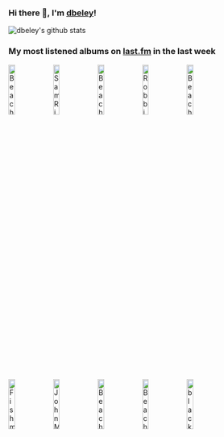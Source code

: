 ### Hi there 👋, I'm [dbeley](https://dbeley.ovh/en)!

![dbeley's github stats](https://github-readme-stats.vercel.app/api?username=dbeley)

### My most listened albums on [last.fm](https://www.last.fm/user/d_beley) in the last week

[<img src='https://lastfm.freetls.fastly.net/i/u/300x300/894d79d243ac40f28f7210c257d75cff.png' width='16%' height='16%' alt='Beach House - Devotion'>](https://www.last.fm/music/beach%2bhouse/devotion)&nbsp;
[<img src='https://lastfm.freetls.fastly.net/i/u/300x300/7d3823a17488421bc2bc774246dba178.png' width='16%' height='16%' alt='Sam Rivers - Fuchsia Swing Song'>](https://www.last.fm/music/sam%2brivers/fuchsia%2bswing%2bsong)&nbsp;
[<img src='https://lastfm.freetls.fastly.net/i/u/300x300/f59aa166434c40f5ad86167435c6e469.png' width='16%' height='16%' alt='Beach House - Teen Dream'>](https://www.last.fm/music/beach%2bhouse/teen%2bdream)&nbsp;
[<img src='https://lastfm.freetls.fastly.net/i/u/300x300/15e73c924dc041b4c1e86143a0079140.jpg' width='16%' height='16%' alt='Robbie Basho - Visions Of The Country'>](https://www.last.fm/music/robbie%2bbasho/visions%2bof%2bthe%2bcountry)&nbsp;
[<img src='https://lastfm.freetls.fastly.net/i/u/300x300/f726bd6730353d319a10e58c3a5dfb9c.jpg' width='16%' height='16%' alt='Beach House - Beach House'>](https://www.last.fm/music/beach%2bhouse/beach%2bhouse)&nbsp;
<br>
[<img src='https://lastfm.freetls.fastly.net/i/u/300x300/0f8e46e38decdaf02088b967c64361b3.jpg' width='16%' height='16%' alt='Fishmans - Orange'>](https://www.last.fm/music/fishmans/orange)&nbsp;
[<img src='https://lastfm.freetls.fastly.net/i/u/300x300/befc5be7f1284bbbb340fa8a04bc2c09.png' width='16%' height='16%' alt='John Martyn - Solid Air'>](https://www.last.fm/music/john%2bmartyn/solid%2bair)&nbsp;
[<img src='https://lastfm.freetls.fastly.net/i/u/300x300/90ff02d4495f4c50a1b7b2a64798d892.png' width='16%' height='16%' alt='Beach House - Bloom'>](https://www.last.fm/music/beach%2bhouse/bloom)&nbsp;
[<img src='https://lastfm.freetls.fastly.net/i/u/300x300/92ee7e4f3afdbe6a9a8c13a4a790baf1.png' width='16%' height='16%' alt='Beach House - Depression Cherry'>](https://www.last.fm/music/beach%2bhouse/depression%2bcherry)&nbsp;
[<img src='https://lastfm.freetls.fastly.net/i/u/300x300/9903bae260baaa04c6177ebcac4b74bc.jpg' width='16%' height='16%' alt='black midi - Schlagenheim'>](https://www.last.fm/music/black%2bmidi/schlagenheim)&nbsp;
<br>
